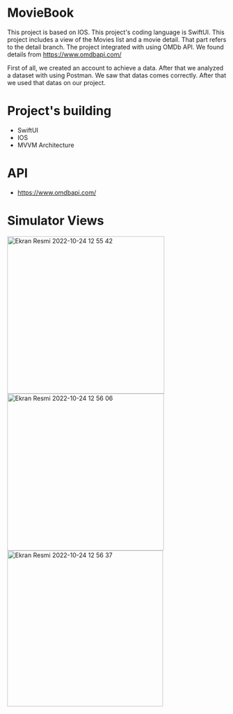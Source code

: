 # MovieBook



This project is based on IOS. This project's coding language is SwiftUI. This project includes a view of the Movies list and a movie detail. That part refers to the detail branch. The project integrated with using OMDb API. We found details from https://www.omdbapi.com/

First of all, we created an account to achieve a data.
After that we analyzed a dataset with using Postman. We saw that datas comes correctly. After that we used that datas on our project.

# Project's building

- SwiftUI
- IOS
- MVVM Architecture

# API

- https://www.omdbapi.com/

# Simulator Views
<img width="361" alt="Ekran Resmi 2022-10-24 12 55 42" src="https://user-images.githubusercontent.com/67964948/197500690-b1312415-01eb-473b-8975-01dde4636038.png">

<img width="360" alt="Ekran Resmi 2022-10-24 12 56 06" src="https://user-images.githubusercontent.com/67964948/197500738-2f017d35-c460-4bf7-8a85-5fcd1c9f8879.png">

<img width="358" alt="Ekran Resmi 2022-10-24 12 56 37" src="https://user-images.githubusercontent.com/67964948/197500812-9883a0fb-fd18-4809-8509-57ec6e76ea88.png">







